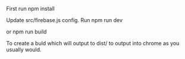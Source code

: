 First run
npm install

Update src/firebase.js config.
Run
npm run dev 

or
npm run build 

To create a buld which will output to dist/ to output into chrome as you usually would.
